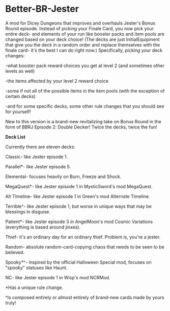 # Better-BR-Jester
A mod for Dicey Dungeons that improves and overhauls Jester's Bonus Round episode. 
Instead of picking your Finale Card, you now pick your entire deck-
and elements of your run like booster packs and item pools are changed based on your deck choice!
(The decks are just InitialEquipment that give you the deck in a random order
and replace themselves with the finale card- it's the best I can do right now.)
Specifically, picking your deck changes:

-what booster pack reward choices you get at level 2 (and sometimes other levels as well)

-the items affected by your level 2 reward choice

-some if not all of the possible items in the item pools (with the exception of certain decks)

-and for some specific decks, some other rule changes that you should see for yourself!

New to this version is a brand-new revitalizing take on Bonus Round in the form of BBRJ Episode 2: Double Decker! Twice the decks, twice the fun!

**Deck List**

Currently there are eleven decks:

Classic- like Jester episode 1.

Parallel*- like Jester episode 5.

Elemental- focuses heavily on Burn, Freeze and Shock.

MegaQuest*- like Jester episode 1 in MysticSword's mod MegaQuest.

Alt Timeline- like Jester episode 1 in Green's mod Alternate Timeline.

Terrible^- like Jester episode 1, but worse in unique ways that may be blessings in disguise.

Patient*- like Jester episode 3 in AngelMoon's mod Cosmic Variations (everything is based around jinxes).

Thief- it's an ordinary day for an ordinary thief. Problem is, you're a jester.

Random- absolute random-card-copying chaos that needs to be seen to be believed.

Spooky*^- inspired by the official Halloween Special mod, focuses on "spooky" statuses like Haunt.

NC- like Jester episode 1 in Wisp's mod NCRMod.

*Has a unique rule change.

^Is composed entirely or almost entirely of brand-new cards made by yours truly!
